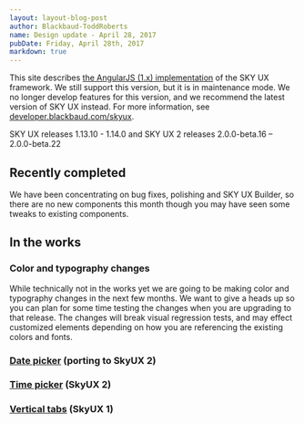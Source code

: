 ```yaml
---
layout: layout-blog-post
author: Blackbaud-ToddRoberts
name: Design update - April 28, 2017
pubDate: Friday, April 28th, 2017
markdown: true
---
```


<bb-alert bb-alert-type="warning">This site describes <a href="https://angularjs.org/">the AngularJS (1.x) implementation</a> of the SKY UX framework. We still support this version, but it is in maintenance mode. We no longer develop features for this version, and we recommend the latest version of SKY UX instead. For more information, see <a href="https://developer.blackbaud.com/skyux">developer.blackbaud.com/skyux</a>.</bb-alert>


SKY UX releases 1.13.10 - 1.14.0 and SKY UX 2 releases 2.0.0-beta.16 – 2.0.0-beta.22

<!-- more -->

## Recently completed

We have been concentrating on bug fixes, polishing and SKY UX Builder, so there are no new components this month though you may have seen some tweaks to existing components.

## In the works

### Color and typography changes

While technically not in the works yet we are going to be making color and typography changes in the next few months. We want to give a heads up so you can plan for some time testing the changes when you are upgrading to that release. The changes will break visual regression tests, and may effect customized elements depending on how you are referencing the existing colors and fonts.

### [Date picker](https://github.com/blackbaud/skyux2/issues/141) (porting to SkyUX 2)

### [Time picker](https://github.com/blackbaud/skyux2/issues/577) (SkyUX 2)

### [Vertical tabs](https://github.com/blackbaud/skyux/issues/899) (SkyUX 1)
